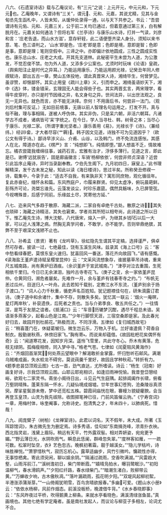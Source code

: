 <!-- { "loadSidebar": true } -->
八六、《石遗室诗话》载与乙庵议论，有“三元”之说：上元开元，中元元和，下元元也。乙庵晚年，又谓诗有“三关”，谓元、元和、元嘉，其说尤精，见其与金甸丞先生函札中，人皆未知，从瑗仲处录得一通，以与天下共参之。书云：“吾尝谓诗有元佑、元和、元嘉三关，公于前二关均已通过，但着意通过第三关，白有解脱月在。元嘉关如何通法？但将右军《兰亭诗》与康乐山水诗，打并一气读，刘彦和言：‘庄老告退，而山水方滋’，意存轩轾，此二语便堕齐梁人身分。须知以来书意、笔、色三语判之，‘山水’即是色，‘庄老’即是意；色即是境，意即是智；色即是事，意即是理；笔则空假中。三谛之中。亦即偏计依地圆成，三性之圆成实性也。康乐总山水、庄老之大成。开其先支道林。此秘密平生未尝为人道，为公激发，不觉忍俊不禁。勿为外人道，又添多少公案也。尤须时时玩味《论语》皇疏，（舆紫阳注止是时代之异耳。）乃能运用康乐，乃能运用颜光禄，记癸丑年同人修禊赋诗，鄙出五古一章，樊山五体投地，谓此真晋宋人诗，湘绮毕生，何曾梦见。虽谬赞，却惬鄙怀。其实止用皇《疏川上章》义，引而申之。湘绮虽语妙天下，湘中《选》体，镂金错采，玄理固无人能会得些子也。其实两晋玄言，两宋理学，看得牛皮穿时，亦只是时节因缘之异，名文身句之异。世间法异，以出世法观之，良无一无异也。就色而言，亦不能无决择。奈何！不用唐后书，何尝非一法门。（观刘后村集可反证。）无如目前境事，无唐以前人智理名句运用之，打发不开。真与俗不融，理与事相隔，遂被人呼伪体。其实非伪，只是呆六朝，非活六朝耳。凡诸学古不成者，诸病皆可‘呆’字统之。在今日，学人当寻杜、韩，树骨之本；当尽心于康乐、光禄二家。（所谓字重光坚者。）康乐善用《易》，光禄长于《诗》。（兼经纬，）经训畲，才大者尽容{艹耨}。韩子因文见道，诗独不可为见道因乎？（欧公文有得于诗。）鄙诗早涉义山、介甫、山谷，以及韩门，终不免流连感怅。其感人在北，障道亦在此。《楞严》言：“纯想即飞，纯情即堕。”鄙人想虽不乏，情故难忘。橘农尝箴我缠绵往事，诚药石言。宏雅有治才，浮侈多薄行。见道之言，即此是已。谢傅‘远犹辰告’，固是廊庙徽言；车骑‘杨柳依依’，何尝非师贞深语？近尝引此旨序止庵诗，异时当录副奉教。ウ伯先生阁下。九月初四日，寐叟上。”此书理解精深，发千古未发之秘，知此以读《海日楼诗》，思过半矣。所称癸丑修禊一诗，载集中，今录于此：“适去不自我，有来孰非天？寓形同庶物，观化循徂年。复此赤奋纪，缅怀永和篇。东风煦庭户，巾履来群贤。仰见太虚净，俯玩晨葩鲜。彭殇齐可论，尧桀忘谁先。云藻发谈尘，时珍乐嘉筵。偶然具觞味，久已屏管弦。今视喟殊昔，后感宁同前。乐缘兹土尽，冥寄他方延、”

八七、迩来风气多趋于散原、海藏二派，二家自有卓绝千古处。散原之诗，其失也琐碎；海藏之诗精洁，其失也窘束。学者肖其所短以相夸尚，此诗道之所以日下。惟乙庵先生诗，博大沈郁，八代唐宋，熔入一炉，为继其乡钱石以后一大家，可以近人浅薄之病。然胸无真学问者，不敢学，亦不能学。否则举鼎绝膑，其弊不至于艰深文浅陋不止也。

八八、孙希孟（景贤）著有《龙吟草》，徐虹隐先生谓其平定槁，选择谨严，俱卓然可存者。披读一过，七绝最佳，饶有玉溪生风味。兹录其《海上口号》云：“客中愁看绿春肥，莫恨东皇火速归。犹喜回风一番送，落花齐向故园飞，”语有感慨。《读海盐王堇庐遣诗赋呈樱堂昆仲》云：“文采风流想象存，谁披墓草吊诗魂，重来尺五城南路，尚有黄炉旧酒痕。（余识堇庐于宣武城南。”）“津亭对泣去重围，生死相依千里归。今日已无余涕泪，独吟古寺枣花飞。（庚子之变，余一家依堇庐昆仲。仓黄同归，濒危者屡矣。先难作一月，余与堇庐有钱春枣寺之约。”）“布帆无恙过瓜州，目送归人一叶舟。此去若知千载别，定教江水不东流，（堇庐别余于扬子渡口。”）“词人心力千秋重，循吏声名百姓知。犹记题襟佳句在，研朱滴露订君诗。（庚子道中和余诸什，集中不存，则散失多矣。犹忆其一联云：‘烟火一庵暝，星灯两岸秋’，补裒遗佚，后死者之责也。当与介弟季良、敬五共任之。”）一往情深，是笃于友朋之谊者。《抵浦口》云：“车音历辘梦沉酣，遇尽千程总未谙。吴语渐多燕客少，起看山色是江南。”“少年行脚惯天涯，三宿空桑即是家。及此春光好归去，故园开到杜鹃花。”熟极而流，不同浮滑。五律如《复归城西故宅》云：“稍喜蓬门在，休疑葛帔归。微生岂云乐，万物入于机。兰好谁遣佩？荷香自制衣。殷勤谢秋燕，休傍旧家飞。”胸有寄，而说来却蕴借。《故园枇杷花矣偶怀有奇》云：“闻道寒花发，因知岁月深。遥怜飞雪里，共此守冬心。乔木有黄落，危枝无绿阴。孤梅瘦相倚，同入梦中寻。”格老气苍。七律如《闰夏阻风黄海作》云：“齐烟回首渐冥，何处燕云望眼中？解渴敢祈金掌露，怀归愁听石邮风。满潮乌贼难成画，失水蛟龙不碍穷。莫说莼羹千里好，故园且学种秋菘。”转折有力。《题季悲昙岱顶观云图》七古一首，劲气直达，尤所嗜读。诗云：“杨生（冠南）好画复好诗，示我岱顶观云图。山耶云耶宛相识，如逢旧雨神悦愉。我昔登岱憩经峪，欲观七二家灵书。斋坐小阁待日出，斗见云气生庭隅。起排阊阖作长啸，俯看万壑阴晴殊。蓬莱东隔一怀水，几疑仙境成烟墟。廿年世事幻苍狗，沧桑陵谷真须臾。摩挲星鬓游未倦，梦中还觅松五株。碧霞祠庙恍在眼，褰幔ㄉ貌疑癯腴。会当再登玉皇顶，山灵为我先祓除。收图掷笔神已往，门前风笛催云驹。”《宁寿宫词》一章，用梅村体，咏奎阉事，允称诗史。抱清隽之才，年未四十，以肺病死。惜哉！

八九、阅庞檗子（树柏）《龙禅室诗》。此君以词名，天不假年，未大成。所著《玉珲踪馆词》，朱古微先生为删定焉。诗多秀语，佳句如“东南揖尧峰，浓青扑衣袂。西北指灵岩，浅黛上眉际。稍远有天平，竹外露双髻。相对弄妍姿，宛宛更予媚。”“野云薄日光，水阴吹雨气。瞬息此恁阑，群峰忽失翠。”“度林客如雁，一一疏可数。松翠时坠空，衣衤艺色忽古。晚枫初著霜，靓于越溪女。”“隐儿学枯吟，诗味胜禅悦。”“萧寥惜秋气，寂历忘机心。露草适幽步，风竹引微吟。慵疏性亦得，无事惊栖禽。寄此须臾闲，聊以娱余阴。”“隔浦过疏雨，空香吹满湖。”“风雷趋大壑，山雨泻前汀。”“溪树澹初日，柴门带断霞。”“嬉晴凫拍水，曝羽鹭眠沙。”“初阳温柳气，春水滑鸥声。”“夕阳红纤路，春水绿柴门。”“暗潮生渚白，败柳带云黄。”“万蝉收夕响，古木傲秋凋。”“落叶漏疏雨，孤花明夕阳。”“双堤风起柳初絮，半港涨添蒲渐芽。”“一山倚阁犹明雪，百鸟贪晴欲报春。”多幽可爱。《题山水小册》云：“依依水杨柳，风前作烟态。前溪没板桥，晚渡借牛背。”《水乡舂晓即事》云：“东风昨夜过平桥，吹得鹅黄上柳条。来就水亭看晓色，满溪清绿涨鱼苗。”真画境也。其他七绝有学定庵者。虽是南社发起人，而议论与柳亚子多相左，论词尤不合。

